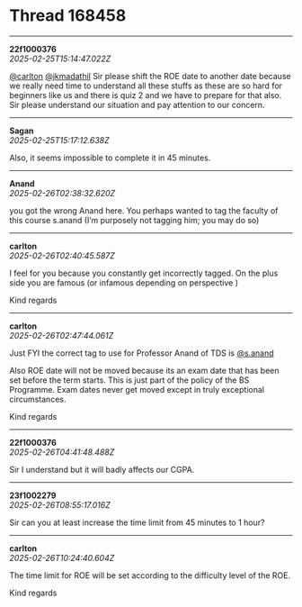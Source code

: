 # Thread 168458


---
**22f1000376**  
*2025-02-25T15:14:47.022Z*


[@carlton](/u/carlton) [@jkmadathil](/u/jkmadathil) Sir please shift the ROE date to another date because we really need time to understand all these stuffs as these are so hard for beginners like us and there is quiz 2 and we have to prepare for that also.  
Sir please understand our situation and pay attention to our concern.




---
**Sagan**  
*2025-02-25T15:17:12.638Z*


Also, it seems impossible to complete it in 45 minutes.




---
**Anand**  
*2025-02-26T02:38:32.620Z*


you got the wrong Anand here. You perhaps wanted to tag the faculty of this course s.anand (I’m purposely not tagging him; you may do so)




---
**carlton**  
*2025-02-26T02:40:45.587Z*


I feel for you because you constantly get incorrectly tagged. On the plus side you are famous (or infamous depending on perspective  )

Kind regards




---
**carlton**  
*2025-02-26T02:47:44.061Z*


Just FYI the correct tag to use for Professor Anand of TDS is [@s.anand](/u/s.anand)

Also ROE date will not be moved because its an exam date that has been set before the term starts. This is just part of the policy of the BS Programme. Exam dates never get moved except in truly exceptional circumstances.

Kind regards




---
**22f1000376**  
*2025-02-26T04:41:48.488Z*


Sir I understand but it will badly affects our CGPA.




---
**23f1002279**  
*2025-02-26T08:55:17.016Z*


Sir can you at least increase the time limit from 45 minutes to 1 hour?




---
**carlton**  
*2025-02-26T10:24:40.604Z*


The time limit for ROE will be set according to the difficulty level of the ROE.

Kind regards


